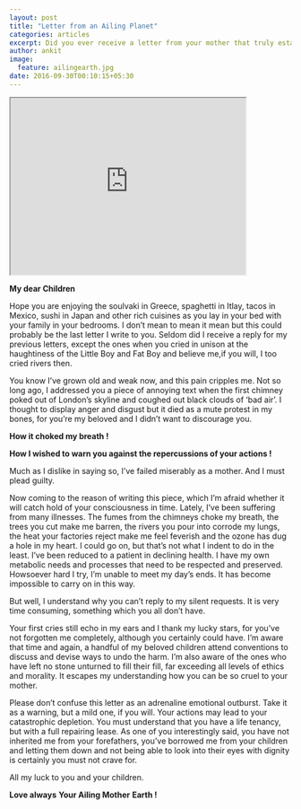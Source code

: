 ```yaml
---
layout: post
title: "Letter from an Ailing Planet"
categories: articles
excerpt: Did you ever receive a letter from your mother that truly establishes that you have abandoned her n the strands of agony whose knots were tied by you? Well yes, you did because it was the letter from our Mother Earth, our creator how is right now in pain.
author: ankit
image: 
  feature: ailingearth.jpg
date: 2016-09-30T00:10:15+05:30
---
```

<iframe width="420" height="315"
src="https://www.youtube.com/v/90CkXVF-Q8M">
</iframe>

__My dear Children__


Hope you are enjoying the soulvaki in Greece, spaghetti in Itlay, tacos in Mexico, sushi in Japan and other rich cuisines as you lay in your bed with your family in your bedrooms. I don’t mean to mean it mean but this could probably be the last letter I write to you. Seldom did I receive a reply for my previous letters, except the ones when you cried in unison at the haughtiness of the Little Boy and Fat Boy and believe me,if you will, I too cried rivers then.


You know I’ve grown old and weak now, and this pain cripples me. Not so long ago, I addressed you a piece of annoying text when the first chimney poked out of London’s skyline and coughed out black clouds of ‘bad air’. I thought to display anger and disgust but it died as a mute protest in my bones, for you’re my beloved and I didn’t want to discourage you.


__How it choked my breath !__


__How I wished to warn you against the repercussions of your actions !__


Much as I dislike in saying so, I’ve failed miserably as a mother.
And I must plead guilty.




Now coming to the reason of writing this piece, which I’m afraid whether it will catch hold of your consciousness in time. Lately, I’ve been suffering from many illnesses. The fumes from the chimneys choke my breath, the trees you cut make me barren, the rivers you pour into corrode my lungs, the heat your factories reject make me feel feverish and the ozone has dug a hole in my heart. I could go on, but that’s not what I indent to do in the least. I’ve been reduced to a patient in declining health. I have my own metabolic needs and processes that need to be respected and preserved. Howsoever hard I try, I’m unable to meet my day’s ends. It has become impossible to carry on in this way.


But well, I understand why you can’t reply to my silent requests. It is very time consuming, something which you all don’t have. 


Your first cries still echo in my ears and I thank my lucky stars, for you’ve not forgotten me completely, although you certainly could have. I’m aware that time and again, a handful of my beloved children attend conventions to discuss and devise ways to undo the harm. I’m also aware of the ones who have left no stone unturned to fill their fill, far exceeding all levels of ethics and morality. It escapes my understanding how you can be so cruel to your mother.


Please don’t confuse this letter as an adrenaline emotional outburst. Take it as a warning, but a mild one, if you will. Your actions may lead to your catastrophic depletion. You must understand that you have a life tenancy, but with a full repairing lease. As one of you interestingly said, you have not inherited me from your forefathers, you’ve borrowed me from your children and letting them down and not being able to look into their eyes with dignity is certainly you must not crave for.


All my luck to you and your children.


__Love always__
__Your Ailing Mother__
__Earth !__